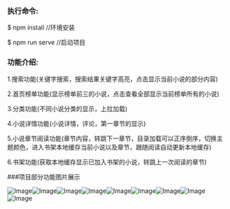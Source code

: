### 执行命令:
$ npm install    //环境安装  

$ npm run serve  //启动项目  

### 功能介绍:  

1.搜索功能(关键字搜索，搜索结果关键字高亮，点击显示当前小说的部分内容)  

2.首页榜单功能(显示榜单前三的小说，点击查看全部显示当前榜单所有的小说)  

3.分类功能(不同小说分类的显示，上拉加载)  

4.小说详情功能(小说详情，评论，第一章节的显示)  

5.小说章节阅读功能(章节内容，转跳下一章节，目录加载可以正序倒序，切换主题颜色，进入书架本地缓存当前小说以及章节，跟随阅读自动更新本地缓存)  

6.书架功能(获取本地缓存显示已加入书架的小说，转跳上一次阅读的章节)  

###项目部分功能图片展示  

![Image](https://github.com/yujinxings/qiedemo/blob/master/images/1.png)![Image](https://github.com/yujinxings/qiedemo/blob/master/images/2.png)![Image](https://github.com/yujinxings/qiedemo/blob/master/images/3.png)![Image](https://github.com/yujinxings/qiedemo/blob/master/images/4.png)![Image](https://github.com/yujinxings/qiedemo/blob/master/images/5.png)![Image](https://github.com/yujinxings/qiedemo/blob/master/images/6.png)![Image](https://github.com/yujinxings/qiedemo/blob/master/images/7.png)![Image](https://github.com/yujinxings/qiedemo/blob/master/images/8.png)![Image](https://github.com/yujinxings/qiedemo/blob/master/images/9.png)


